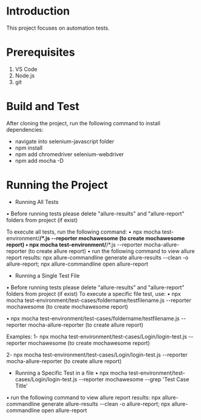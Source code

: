 # Introduction 
This project focuses on automation tests.

# Prerequisites
1. VS Code
2. Node.js
3. git


# Build and Test
After cloning the project, run the following command to install dependencies:
- navigate into selenium-javascript folder 
- npm install
- npm add chromedriver selenium-webdriver
- npm add mocha -D

# Running the Project

- Running All Tests

 • Before running tests please delete "allure-results" and "allure-report" folders from project (if exist) 
 
 To execute all tests, run the following command:
 • npx mocha test-environment/**/*.js --reporter mochawesome (to create mochawesome report)
 • npx mocha test-environment/**/*.js --reporter mocha-allure-reporter (to create allure report) 
 • run the following command to view allure report results:
  npx allure-commandline generate allure-results --clean -o allure-report; npx allure-commandline open allure-report

- Running a Single Test File

 • Before running tests please delete "allure-results" and "allure-report" folders from project (if exist) 
To execute a specific file test, use:
 • npx mocha test-environment/test-cases/foldername/testfilename.js --reporter mochawesome (to create mochawesome report)

 • npx mocha test-environment/test-cases/foldername/testfilename.js --reporter mocha-allure-reporter (to create allure report)

  Examples:
  1- npx mocha test-environment/test-cases/Login/login-test.js --reporter mochawesome (to create mochawesome report)

  2- npx mocha test-environment/test-cases/Login/login-test.js --reporter  mocha-allure-reporter (to create allure report)

- Running a Specific Test in a file
• npx mocha test-environment/test-cases/Login/login-test.js --reporter mochawesome --grep 'Test Case Title'

• run the following command to view allure report results:
  npx allure-commandline generate allure-results --clean -o allure-report; npx allure-commandline open allure-report
